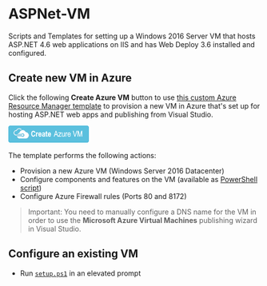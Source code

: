 # ASPNet-VM
Scripts and Templates for setting up a Windows 2016 Server VM that hosts ASP.NET 4.6 web applications on IIS and has Web Deploy 3.6 installed and configured.

## Create new VM in Azure

Click the following **Create Azure VM** button to use <a href="https://github.com/aspnet/Tooling/blob/AspNetVMs/VMSetup/ASPNet-ARMTemplate.json" target="_blank">this custom Azure Resource Manager template</a> to provision a new VM in Azure that's set up for hosting ASP.NET web apps and publishing from Visual Studio.<br>

<a href="https://portal.azure.com/#create/Microsoft.Template/uri/https%3A%2F%2Fraw.githubusercontent.com%2Faspnet%2FTooling%2FAspNetVMs%2FVMSetup%2FASPNet-ARMTemplate.json" target="_blank">![Create ASP.NET VM in Azure][Create Azure VM button]</a>

The template performs the following actions:

* Provision a new Azure VM (Windows Server 2016 Datacenter)
* Configure components and features on the VM (available as [PowerShell script][PowerShellScript])
* Configure Azure Firewall rules (Ports 80 and 8172)

> Important:
> You need to manually configure a DNS name for the VM in order to use the **Microsoft Azure Virtual Machines** publishing wizard in Visual Studio.


## Configure an existing VM

- Run [`setup.ps1`][PowerShellScript] in an elevated prompt 
 
[Create Azure VM button]: ../media/create-asp-net-vm-with-webdeploy/CreateAzureVM.png
[PowerShellScript]: https://github.com/aspnet/Tooling/blob/AspNetVMs/VMSetup/setup.ps1
